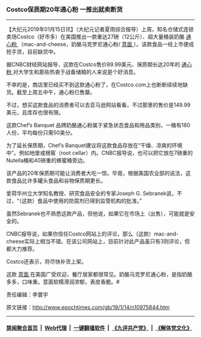 ### Costco保质期20年通心粉 一推出就卖断货
------------------------

<p>
 【大纪元2019年01月15日讯】（大纪元记者夏雨综合报导）上周，知名仓储式连锁卖场Costco（好市多）在美国推出一款重达27磅（12公斤）、超大量桶装奶酪
 <a href="http://www.epochtimes.com/gb/tag/%E9%80%9A%E5%BF%83%E7%B2%89.html">
  通心粉
 </a>
 （mac-and-cheese，奶酪马克罗尼通心粉/
 <a href="http://www.epochtimes.com/gb/tag/%E6%84%8F%E9%9D%A2.html">
  意面
 </a>
 ）。该款食品一经上市便成抢手货，目前缺货中。
</p>
<p>
 据CNBC财经网站报导，这款在Costco售价89.99美元、保质期长达20年的
 <a href="http://www.epochtimes.com/gb/tag/%E9%80%9A%E5%BF%83%E7%B2%89.html">
  通心粉
 </a>
 对大学生和那些热衷于战备储粮的人来说是个好消息。
</p>
<p>
 不幸的是，商店里已经买不到这款通心粉了，在Costco.com上也断断续续地缺货。截至上周五中午，通心粉已售罄。
</p>
<p>
 不过，想买这款食品的消费者可以去亚马逊网站看看，不过那里的售价是149.99美元，且库存也很有限。
</p>
<p>
 这款Chef’s Banquet 品牌奶酪通心粉属于紧急状态食品和用品类别，一桶有180人份，平均每份只需50美分。
</p>
<p>
 为了延长保质期，Chef’s Banquet建议将这款食品存放在“干燥、凉爽的环境中”。例如地堡或根窖（root cellar）内。CNBC报导说，也可以把它放在7磅重的Nutella桶和40磅重的蜂蜜桶旁边。
</p>
<p>
 该产品的20年保质期可能让消费者大吃一惊。毕竟，根据美国农业部的说法，这款食品比许多罐头食品和谷物保质期更长。
</p>
<p>
 爱荷华州立大学知名教授、研究食品安全的专家Joseph G. Sebranek说，不过，“（这款）食品中使用的防腐剂已得到监管机构的批准。”
</p>
<p>
 虽然Sebranek也不熟悉这款产品，但他说，如果它在市场上（出售），可能就是安全的。
</p>
<p>
 CNBC报导说，如果你信任Costco网站上的评论，那么（这款）mac-and-cheese实际上相当不错。在该公司网站上，目前针对此产品虽只有3则评论，但都大力推荐。
</p>
<p>
 Costco还表示，将尽快补货上架。
</p>
<p>
 这款
 <a href="http://www.epochtimes.com/gb/tag/%E6%84%8F%E9%9D%A2.html">
  意面
 </a>
 在美国广受欢迎，餐厅居家都很常见。奶酪马克罗尼通心粉，是指奶酪多多，口味重。意面软糯滑润浓郁，表皮香脆。#
</p>
<p>
 责任编辑：李寰宇
</p>

原文链接：http://www.epochtimes.com/gb/19/1/14/n10975844.htm


------------------------
#### [禁闻聚合首页](https://github.com/gfw-breaker/banned-news/blob/master/README.md) &nbsp;|&nbsp; [Web代理](https://github.com/gfw-breaker/open-proxy/blob/master/README.md) &nbsp;|&nbsp; [一键翻墙软件](https://github.com/gfw-breaker/nogfw/blob/master/README.md) &nbsp;|&nbsp; [《九评共产党》](https://github.com/gfw-breaker/9ping.md/blob/master/README.md#九评之一评共产党是什么) &nbsp;|&nbsp; [《解体党文化》](https://github.com/gfw-breaker/jtdwh.md/blob/master/README.md#绪论)